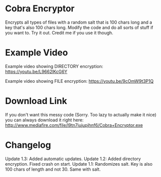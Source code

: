 # Cobra Encryptor
Encrypts all types of files with a random salt that is 100 chars long and a key that's also 100 chars long. Modify the code and do all sorts of stuff if you want to. Try it out. Credit me if you use it though.

# Example Video
Example video showing DIRECTORY encryption: https://youtu.be/L9662lKcG6Y

Example video showing FILE encryption: https://youtu.be/9cOmW9t3P1Q

# Download Link
If you don't want this messy code (Sorry. Too lazy to actually make it nice) you can always download it right here: http://www.mediafire.com/file/l9tn7jujupjhnf6/Cobra+Encryptor.exe

# Changelog
Update 1.3: Added automatic updates.
Update 1.2: Added directory encryption. Fixed crash on start.
Update 1.1: Randomizes salt. Key is also 100 chars of length and not 30. Same with salt.
